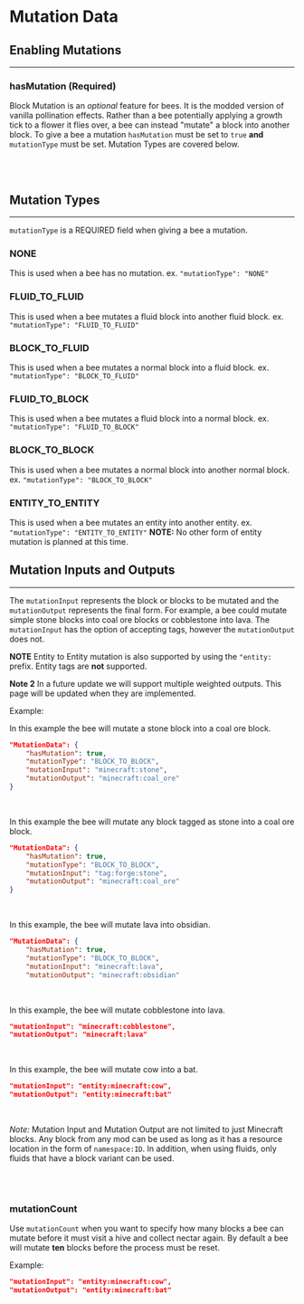 # **Mutation Data**

## **Enabling Mutations**
***

### **hasMutation** (Required)

Block Mutation is an *optional* feature for bees. It is the modded version of vanilla pollination effects. Rather than a bee potentially applying a growth tick to a flower it flies over, a bee can instead "mutate" a block into another block. To give a bee a mutation `hasMutation` must be set to `true` **and** `mutationType` must be set. Mutation Types are covered below.

<br>
<br>

## **Mutation Types**
***

`mutationType` is a REQUIRED field when giving a bee a mutation.

### **NONE**

This is used when a bee has no mutation. ex. `"mutationType": "NONE"`


### **FLUID_TO_FLUID**

This is used when a bee mutates a fluid block into another fluid block. ex. `"mutationType": "FLUID_TO_FLUID"`


### **BLOCK_TO_FLUID**

This is used when a bee mutates a normal block into a fluid block. ex. `"mutationType": "BLOCK_TO_FLUID"`


### **FLUID_TO_BLOCK**

This is used when a bee mutates a fluid block into a normal block. ex. `"mutationType": "FLUID_TO_BLOCK"`


### **BLOCK_TO_BLOCK**

This is used when a bee mutates a normal block into another normal block. ex. `"mutationType": "BLOCK_TO_BLOCK"`


### **ENTITY_TO_ENTITY**

This is used when a bee mutates an entity into another entity. ex. `"mutationType": "ENTITY_TO_ENTITY"`
**NOTE:** No other form of entity mutation is planned at this time.

## **Mutation Inputs and Outputs**
***

The `mutationInput` represents the block or blocks to be mutated and the `mutationOutput` represents the final form. For example, a bee could mutate simple stone blocks into coal ore blocks or cobblestone into lava. The `mutationInput` has the option of accepting tags, however the `mutationOutput` does not.

**NOTE** Entity to Entity mutation is also supported by using the `"entity:` prefix. Entity tags are **not** supported.

**Note 2** In a future update we will support multiple weighted outputs. This page will be updated when they are implemented.

Example:

In this example the bee will mutate a stone block into a coal ore block.
```json
"MutationData": {
	"hasMutation": true,
	"mutationType": "BLOCK_TO_BLOCK",
	"mutationInput": "minecraft:stone",
	"mutationOutput": "minecraft:coal_ore"
}
```
<br>

In this example the bee will mutate any block tagged as stone into a coal ore block.
```json
"MutationData": {
	"hasMutation": true,
	"mutationType": "BLOCK_TO_BLOCK",
	"mutationInput": "tag:forge:stone",
	"mutationOutput": "minecraft:coal_ore"
}
```
<br>

In this example, the bee will mutate lava into obsidian.
```json
"MutationData": {
	"hasMutation": true,
	"mutationType": "BLOCK_TO_BLOCK",
	"mutationInput": "minecraft:lava",
	"mutationOutput": "minecraft:obsidian"
```
<br>

In this example, the bee will mutate cobblestone into lava.
```json
"mutationInput": "minecraft:cobblestone",
"mutationOutput": "minecraft:lava"
```
<br>

In this example, the bee will mutate cow into a bat.
```json
"mutationInput": "entity:minecraft:cow",
"mutationOutput": "entity:minecraft:bat"
```
<br>

*Note:* Mutation Input and Mutation Output are not limited to just Minecraft blocks. Any block from any mod can be used as long as it has a resource location in the form of `namespace:ID`. In addition, when using fluids, only fluids that have a block variant can be used.

<br>
<br>

### **mutationCount**

Use `mutationCount` when you want to specify how many blocks a bee can mutate before it must visit a hive and collect nectar again. By default a bee will mutate **ten** blocks before the process must be reset.

Example:

```json
"mutationInput": "entity:minecraft:cow",
"mutationOutput": "entity:minecraft:bat"
```
<!--stackedit_data:
eyJoaXN0b3J5IjpbNDgyNDkxMjM4LDczMDk5ODExNl19
-->